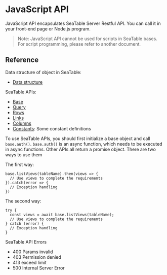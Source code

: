 # JavaScript API 

JavaScript API encapsulates SeaTable Server Restful API. You can call it in your front-end page or Node.js program.

> Note: JavaScript API cannot be used for scripts in SeaTable bases. For script programming, please refer to another document.

## Reference

Data structure of object in SeaTable:

* [Data structure](../data-structure.md)

SeaTable APIs:

* [Base](base.md)
* [Query](query.md)
* [Rows](rows.md)
* [Links](links.md)
* [Columns](columns.md)
* [Constants](constants.md): Some constant definitions

To use SeaTable APIs, you should first initialize a base object and call `base.auth()`. `base.auth()` is an async function, which needs to be executed in async functions. Other APIs all return a promise object. There are two ways to use them

The first way:

```
base.listViews(tableName).then(views => {
  // Use views to complete the requirements
}).catch(error => {
  // Exception handling
})
```

The second way:

```
try {
  const views = await base.listViews(tableName);
  // Use views to complete the requirements
} catch (error) {
  // Exception handling
}
```

SeaTable API Errors

* 400 Params invalid
* 403 Permission denied
* 413 exceed limit
* 500 Internal Server Error
